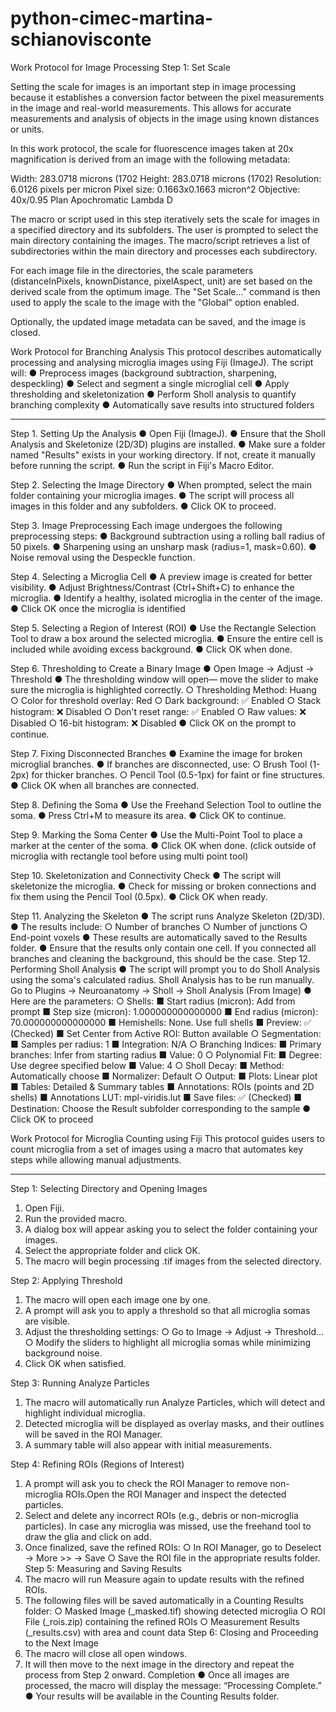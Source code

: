 # python-cimec-martina-schianovisconte
Work Protocol for Image Processing
Step 1: Set Scale

Setting the scale for images is an important step in image processing because it establishes a conversion factor between the pixel measurements in the image and real-world measurements. This allows for accurate measurements and analysis of objects in the image using known distances or units.

In this work protocol, the scale for fluorescence images taken at 20x magnification is derived from an image with the following metadata:

Width: 283.0718 microns (1702
Height: 283.0718 microns (1702)
Resolution: 6.0126 pixels per micron
Pixel size: 0.1663x0.1663 micron^2
Objective: 40x/0.95 Plan Apochromatic Lambda D

The macro or script used in this step iteratively sets the scale for images in a specified directory and its subfolders. The user is prompted to select the main directory containing the images. The macro/script retrieves a list of subdirectories within the main directory and processes each subdirectory.

For each image file in the directories, the scale parameters (distanceInPixels, knownDistance, pixelAspect, unit) are set based on the derived scale from the optimum image. The "Set Scale..." command is then used to apply the scale to the image with the "Global" option enabled.

Optionally, the updated image metadata can be saved, and the image is closed.

Work Protocol for Branching Analysis
This protocol describes automatically processing and analysing microglia images using Fiji (ImageJ). The script will:
●	Preprocess images (background subtraction, sharpening, despeckling)
●	Select and segment a single microglial cell
●	Apply thresholding and skeletonization
●	Perform Sholl analysis to quantify branching complexity
●	Automatically save results into structured folders
________________________________________
Step 1. Setting Up the Analysis
●	Open Fiji (ImageJ).
●	Ensure that the Sholl Analysis and Skeletonize (2D/3D) plugins are installed.
●	Make sure a folder named "Results" exists in your working directory. If not, create it manually before running the script.
●	Run the script in Fiji's Macro Editor.

Step 2. Selecting the Image Directory
●	When prompted, select the main folder containing your microglia images.
●	The script will process all images in this folder and any subfolders.
●	Click OK to proceed.

Step 3. Image Preprocessing
Each image undergoes the following preprocessing steps:
●	Background subtraction using a rolling ball radius of 50 pixels.
●	Sharpening using an unsharp mask (radius=1, mask=0.60).
●	Noise removal using the Despeckle function.

Step 4. Selecting a Microglia Cell
●	A preview image is created for better visibility.
●	Adjust Brightness/Contrast (Ctrl+Shift+C) to enhance the microglia.
●	Identify a healthy, isolated microglia in the center of the image.
●	Click OK once the microglia is identified

Step 5. Selecting a Region of Interest (ROI)
●	Use the Rectangle Selection Tool to draw a box around the selected microglia.
●	Ensure the entire cell is included while avoiding excess background.
●	Click OK when done.

Step 6. Thresholding to Create a Binary Image
●	Open Image -> Adjust -> Threshold
●	The thresholding window will open— move the slider to make sure the microglia is highlighted correctly. 
○	Thresholding Method: Huang
○	Color for threshold overlay: Red
○	Dark background: ✅ Enabled
○	Stack histogram: ❌ Disabled
○	Don't reset range: ✅ Enabled
○	Raw values: ❌ Disabled
○	16-bit histogram: ❌ Disabled
●	Click OK on the prompt to continue.

Step 7. Fixing Disconnected Branches
●	Examine the image for broken microglial branches.
●	If branches are disconnected, use:
○	Brush Tool (1-2px) for thicker branches.
○	Pencil Tool (0.5-1px) for faint or fine structures.
●	Click OK when all branches are connected.

Step 8. Defining the Soma
●	Use the Freehand Selection Tool to outline the soma.
●	Press Ctrl+M to measure its area.
●	Click OK to continue.

Step 9. Marking the Soma Center
●	Use the Multi-Point Tool to place a marker at the center of the soma.
●	Click OK when done.
(click outside of microglia with rectangle tool before using multi point tool)

Step 10. Skeletonization and Connectivity Check
●	The script will skeletonize the microglia.
●	Check for missing or broken connections and fix them using the Pencil Tool (0.5px).
●	Click OK when ready.

Step 11. Analyzing the Skeleton
●	The script runs Analyze Skeleton (2D/3D).
●	The results include:
○	Number of branches
○	Number of junctions
○	End-point voxels
●	These results are automatically saved to the Results folder.
●	Ensure that the results only contain one cell. If you connected all branches and cleaning the background, this should be the case.
Step 12. Performing Sholl Analysis
●	The script will prompt you to do Sholl Analysis using the soma's calculated radius. Sholl Analysis has to be run manually. Go to Plugins -> Neuroanatomy -> Sholl -> Sholl Analysis (From Image)
●	Here are the parameters:
○	Shells:
■	Start radius (micron): Add from prompt
■	Step size (micron): 1.000000000000000
■	End radius (micron): 70.000000000000000
■	Hemishells: None. Use full shells
■	Preview: ✅ (Checked)
■	Set Center from Active ROI: Button available
○	Segmentation:
■	Samples per radius: 1
■	Integration: N/A
○	Branching Indices:
■	Primary branches: Infer from starting radius
■	Value: 0
○	Polynomial Fit:
■	Degree: Use degree specified below
■	Value: 4
○	Sholl Decay:
■	Method: Automatically choose
■	Normalizer: Default
○	Output:
■	Plots: Linear plot
■	Tables: Detailed & Summary tables
■	Annotations: ROIs (points and 2D shells)
■	Annotations LUT: mpl-viridis.lut
■	Save files: ✅ (Checked)
■	Destination: Choose the Result subfolder corresponding to the sample
●	Click OK to proceed

Work Protocol for Microglia Counting using Fiji
This protocol guides users to count microglia from a set of images using a macro that automates key steps while allowing manual adjustments.
________________________________________
Step 1: Selecting Directory and Opening Images
1.	Open Fiji.
2.	Run the provided macro.
3.	A dialog box will appear asking you to select the folder containing your images.
4.	Select the appropriate folder and click OK.
5.	The macro will begin processing .tif images from the selected directory.

Step 2: Applying Threshold
1.	The macro will open each image one by one.
2.	A prompt will ask you to apply a threshold so that all microglia somas are visible.
3.	Adjust the thresholding settings:
○	Go to Image → Adjust → Threshold...
○	Modify the sliders to highlight all microglia somas while minimizing background noise. 
4.	Click OK when satisfied.

Step 3: Running Analyze Particles

1.	The macro will automatically run Analyze Particles, which will detect and highlight individual microglia.
2.	Detected microglia will be displayed as overlay masks, and their outlines will be saved in the ROI Manager.
3.	A summary table will also appear with initial measurements.

Step 4: Refining ROIs (Regions of Interest)
1.	A prompt will ask you to check the ROI Manager to remove non-microglia ROIs.Open the ROI Manager and inspect the detected particles.
2.	Select and delete any incorrect ROIs (e.g., debris or non-microglia particles). In case any microglia was missed, use the freehand tool to draw the glia and click on add. 
3.	Once finalized, save the refined ROIs:
○	In ROI Manager, go to Deselect → More >> → Save
○	Save the ROI file in the appropriate results folder.
Step 5: Measuring and Saving Results
1.	The macro will run Measure again to update results with the refined ROIs.
2.	The following files will be saved automatically in a Counting Results folder:
○	Masked Image (_masked.tif) showing detected microglia
○	ROI File (_rois.zip) containing the refined ROIs
○	Measurement Results (_results.csv) with area and count data
Step 6: Closing and Proceeding to the Next Image
1.	The macro will close all open windows.
2.	It will then move to the next image in the directory and repeat the process from Step 2 onward.
Completion
●	Once all images are processed, the macro will display the message:
 “Processing Complete.”
●	Your results will be available in the Counting Results folder.

